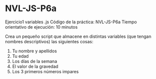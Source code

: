 # NVL-JS-P6a
Ejercicio1 variables .js
Código de la práctica: NVL-JS-P6a
Tiempo orientativo de ejecución: 10 minutos 

Crea un pequeño script que almacene en distintas variables (que tengan nombres descriptivos) las siguientes cosas:
1.	Tu nombre y apellidos
2.	Tu edad
3.	Los días de la semana
4.	El valor de la gravedad
5.	Los 3 primeros números impares
